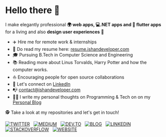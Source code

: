 # Hello there 👋

I make elegantly professional **🌍 web apps, 💻.NET apps and 📱 flutter apps** for a living and also **design user experiences** 🎨    

* ✈️   Hire me for remote work & internships
* 💼   Do read my resume here: [resume.ishandeveloper.com](http://resume.ishandeveloper.com)
* 🎓   Pursuing B.Tech in Computer Science and Engineering
* 📚   Reading more about Linus Torvalds, Harry Potter and how the computer works.
* ⛵   Encouraging people for open source collaborations
* 🎉   Let's connect on [LinkedIn](https://linkedin.com/in/ishandeveloper)
* 📭   contact@ishandeveloper.com
* ✍🏻    I write my personal thoughts on Programming & Tech on on my [Personal Blog](https://blog.ishandeveloper.com)

🕵 Take a look at my repositories and let's get in touch!

[![TWITTER][1.1]][1] &nbsp;
[![MEDIUM][2.1]][2] &nbsp;
[![DEV.TO][3.1]][3] &nbsp;
[![BLOG][4.1]][4] &nbsp;
[![LINKEDIN][5.1]][5] &nbsp;
[![STACKOVERFLOW][6.1]][6] &nbsp;
[![WEBSITE][7.1]][7] &nbsp;

[1.1]: http://ishandeveloper.com/icons/twitter.png (Twitter Icon)
[2.1]: http://ishandeveloper.com/icons/medium.png (Medium Icon)
[3.1]: http://ishandeveloper.com/icons/dev.png (Dev Icon)
[4.1]: http://ishandeveloper.com/icons/write.png (Blog Icon)
[5.1]: http://ishandeveloper.com/icons/linkedin.png (LinkedIn Icon)
[6.1]: http://ishandeveloper.com/icons/stack-overflow.png (StackOverFlow Icon)
[7.1]: http://ishandeveloper.com/icons/web.png (Web Icon)

[1]: https://www.twitter.com/ishandeveloper
[2]: https://medium.com/@ishandeveloper
[3]: https://dev.to/@ishandeveloper
[4]: https://blog.ishandeveloper.com
[5]: https://linkedin.com/in/ishandeveloper
[6]: https://www.github.com/ishandeveloper
[7]: http://www.ishandeveloper.com
